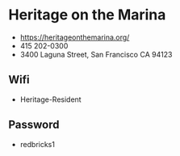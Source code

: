 # Heritage on the Marina

* https://heritageonthemarina.org/
* 415 202-0300
* 3400 Laguna Street, San Francisco CA 94123

## Wifi

* Heritage-Resident

## Password

* redbricks1

